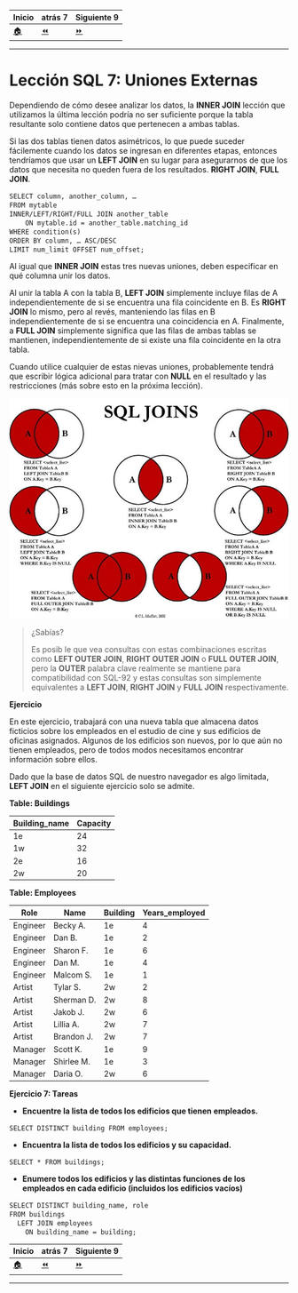| **Inicio**            | **atrás 7**                | **Siguiente 9**             |
| --------------------- | -------------------------- | --------------------------- |
| [🏠](../../README.md) | [⏪](./7_consulta_JOIN.md) | [⏩](./9_consultas_NULL.md) |

---

# **Lección SQL 7: Uniones Externas**

Dependiendo de cómo desee analizar los datos, la **INNER JOIN** lección que utilizamos la última lección podría no ser suficiente porque la tabla resultante solo contiene datos que pertenecen a ambas tablas.

Si las dos tablas tienen datos asimétricos, lo que puede suceder fácilemente cuando los datos se ingresan en diferentes etapas, entonces tendríamos que usar un **LEFT JOIN** en su lugar para asegurarnos de que los datos que necesita no queden fuera de los resultados. **RIGHT JOIN**, **FULL JOIN**.

```
SELECT column, another_column, …
FROM mytable
INNER/LEFT/RIGHT/FULL JOIN another_table
    ON mytable.id = another_table.matching_id
WHERE condition(s)
ORDER BY column, … ASC/DESC
LIMIT num_limit OFFSET num_offset;
```

Al igual que **INNER JOIN** estas tres nuevas uniones, deben especificar en qué columna unir los datos.

Al unir la tabla A con la tabla B, **LEFT JOIN** simplemente incluye filas de A independientemente de si se encuentra una fila coincidente en B. Es **RIGHT JOIN** lo mismo, pero al revés, manteniendo las filas en B independientemente de si se encuentra una coincidencia en A. Finalmente, a **FULL JOIN** simplemente significa que las filas de ambas tablas se mantienen, independientemente de si existe una fila coincidente en la otra tabla.

Cuando utilice cualquier de estas nievas uniones, probablemente tendrá que escribir lógica adicional para tratar con **NULL** en el resultado y las restricciones (más sobre esto en la próxima lección).

![JOIN'S](../img/sqljoin.jpeg "JOIN'S")

> ¿Sabías?
>
> Es posib le que vea consultas con estas combinaciones escritas como **LEFT OUTER JOIN**, **RIGHT OUTER JOIN** o **FULL OUTER JOIN**, pero la **OUTER** palabra clave realmente se mantiene para compatibilidad con SQL-92 y estas consultas son simplemente equivalentes a **LEFT JOIN**, **RIGHT JOIN** y **FULL JOIN** respectivamente.

**Ejercicio**

En este ejercicio, trabajará con una nueva tabla que almacena datos ficticios sobre los empleados en el estudio de cine y sus edificios de oficinas asignados. Algunos de los edificios son nuevos, por lo que aún no tienen empleados, pero de todos modos necesitamos encontrar información sobre ellos.

Dado que la base de datos SQL de nuestro navegador es algo limitada, **LEFT JOIN** en el siguiente ejercicio solo se admite.

**Table: Buildings**

| **Building_name** | **Capacity** |
| ----------------- | ------------ |
| 1e                | 24           |
| 1w                | 32           |
| 2e                | 16           |
| 2w                | 20           |

**Table: Employees**

| **Role** | **Name**   | **Building** | **Years_employed** |
| -------- | ---------- | ------------ | ------------------ |
| Engineer | Becky A.   | 1e           | 4                  |
| Engineer | Dan B.     | 1e           | 2                  |
| Engineer | Sharon F.  | 1e           | 6                  |
| Engineer | Dan M.     | 1e           | 4                  |
| Engineer | Malcom S.  | 1e           | 1                  |
| Artist   | Tylar S.   | 2w           | 2                  |
| Artist   | Sherman D. | 2w           | 8                  |
| Artist   | Jakob J.   | 2w           | 6                  |
| Artist   | Lillia A.  | 2w           | 7                  |
| Artist   | Brandon J. | 2w           | 7                  |
| Manager  | Scott K.   | 1e           | 9                  |
| Manager  | Shirlee M. | 1e           | 3                  |
| Manager  | Daria O.   | 2w           | 6                  |

**Ejercicio 7: Tareas**

- **Encuentre la lista de todos los edificios que tienen empleados.**

```
SELECT DISTINCT building FROM employees;
```

- **Encuentra la lista de todos los edificios y su capacidad.**

```
SELECT * FROM buildings;
```

- **Enumere todos los edificios y las distintas funciones de los empleados en cada edificio (incluidos los edificios vacíos)**

```
SELECT DISTINCT building_name, role
FROM buildings
  LEFT JOIN employees
    ON building_name = building;
```

| **Inicio**            | **atrás 7**                | **Siguiente 9**             |
| --------------------- | -------------------------- | --------------------------- |
| [🏠](../../README.md) | [⏪](./7_consulta_JOIN.md) | [⏩](./9_consultas_NULL.md) |

---
